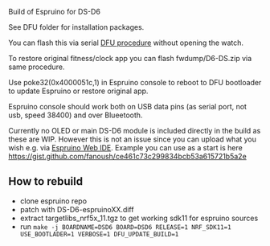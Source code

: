 Build of Espruino for DS-D6

See DFU folder for installation packages.

You can flash this via serial [DFU procedure](https://github.com/fanoush/ds-d6/wiki/DFU-update) without opening the watch.

To restore original fitness/clock app you can flash fwdump/D6-DS.zip via same procedure.

Use poke32(0x4000051c,1) in Espruino console to reboot to DFU bootloader to update Espruino or restore original app.

Espruino console should work both on USB data pins (as serial port, not usb, speed 38400) and over Blueetooth.

Currently no OLED or main DS-D6 module is included directly in the build as these are WIP. However this is not an issue since you can upload what you wish e.g. via [Espruino Web IDE](https://www.espruino.com/Web+IDE). Example you can use as a start is here https://gist.github.com/fanoush/ce461c73c299834bcb53a615721b5a2e

## How to rebuild
- clone espruino repo
- patch with DS-D6-espruinoXX.diff
- extract targetlibs_nrf5x_11.tgz to get working sdk11 for espruino sources
- run `make -j BOARDNAME=DSD6 BOARD=DSD6 RELEASE=1 NRF_SDK11=1 USE_BOOTLADER=1 VERBOSE=1 DFU_UPDATE_BUILD=1`


